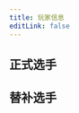 ```yaml
---
title: 玩家信息
editLink: false
---
```


## 正式选手

<VPCard
  title="Hartex"
  desc="已报名,donesock#1350,海选组5"
  logo="/Cup/Hartex.jpg"
  link="https://space.bilibili.com/3461577548237771"
/>
<VPCard
  title="Nanami"
  desc="已报名,kinglyrug#9338,海选组1"
  logo="/Cup/Nanami.jpg"
  link="https://space.bilibili.com/1997884192"
/>
<VPCard
  title="你敢票我吗"
  desc="已报名,beesoupy#9901,海选组2"
  logo="/Cup/你敢票我吗.jpg"
  link="https://space.bilibili.com/3493078979578750"
/>
<VPCard
  title="丨"
  desc="已报名,restfulspa#7350,海选组1"
  logo="/Cup/gun.jpg"
  link="https://space.bilibili.com/3461571976104066"
/>
<VPCard
  title="綿の夜(破壊された時)"
  desc="已报名,wigwove#8003,海选组4"
  logo="/Cup/綿の夜.jpg"
  link="https://space.bilibili.com/3546619444202006"
/>
<VPCard
  title="小黄117"
  desc="已报名,soupybling#0737,海选组1"
  logo="/Cup/小黄117.jpg"
  link="https://space.bilibili.com/403301761"
/>
<VPCard
  title="emmmm我不知道"
  desc="已报名,herdwordy#6283,海选组3"
  logo="/Cup/emmmm.jpg"
  link="https://space.bilibili.com/1720039311"
/>
<VPCard
  title="食瓜之众"
  desc="已报名,mossopen#1829,海选组4"
  logo="/Cup/食瓜之众.jpg"
  link="https://space.bilibili.com/3546605728827886"
/>

## 替补选手

<VPCard
  title="橘核"
  desc="已报名,shtumkey#5478,无法联系选手"
  logo="/Cup/橘核.jpg"
  link="https://space.bilibili.com/691186373"
/>
